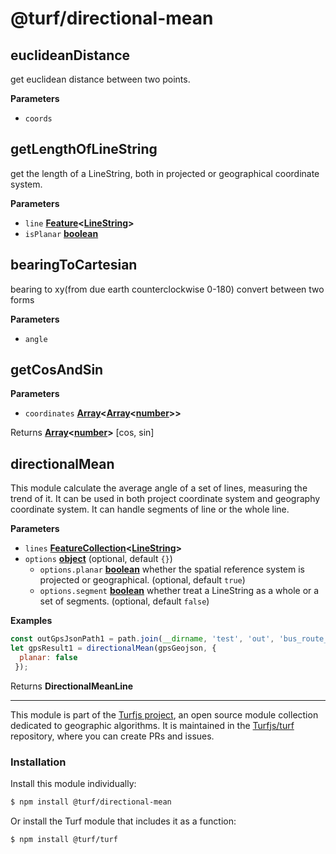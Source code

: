 # @turf/directional-mean

<!-- Generated by documentation.js. Update this documentation by updating the source code. -->

## euclideanDistance

get euclidean distance between two points.

**Parameters**

-   `coords`  

## getLengthOfLineString

get the length of a LineString, both in projected or geographical coordinate system.

**Parameters**

-   `line` **[Feature](https://tools.ietf.org/html/rfc7946#section-3.2)&lt;[LineString](https://tools.ietf.org/html/rfc7946#section-3.1.4)>** 
-   `isPlanar` **[boolean](https://developer.mozilla.org/docs/Web/JavaScript/Reference/Global_Objects/Boolean)** 

## bearingToCartesian

bearing to xy(from due earth counterclockwise 0-180)
convert between two forms

**Parameters**

-   `angle`  

## getCosAndSin

**Parameters**

-   `coordinates` **[Array](https://developer.mozilla.org/docs/Web/JavaScript/Reference/Global_Objects/Array)&lt;[Array](https://developer.mozilla.org/docs/Web/JavaScript/Reference/Global_Objects/Array)&lt;[number](https://developer.mozilla.org/docs/Web/JavaScript/Reference/Global_Objects/Number)>>** 

Returns **[Array](https://developer.mozilla.org/docs/Web/JavaScript/Reference/Global_Objects/Array)&lt;[number](https://developer.mozilla.org/docs/Web/JavaScript/Reference/Global_Objects/Number)>** [cos, sin]

## directionalMean

This module calculate the average angle of a set of lines, measuring the trend of it.
It can be used in both project coordinate system and geography coordinate system.
It can handle segments of line or the whole line.

**Parameters**

-   `lines` **[FeatureCollection](https://tools.ietf.org/html/rfc7946#section-3.3)&lt;[LineString](https://tools.ietf.org/html/rfc7946#section-3.1.4)>** 
-   `options` **[object](https://developer.mozilla.org/docs/Web/JavaScript/Reference/Global_Objects/Object)**  (optional, default `{}`)
    -   `options.planar` **[boolean](https://developer.mozilla.org/docs/Web/JavaScript/Reference/Global_Objects/Boolean)** whether the spatial reference system is projected or geographical. (optional, default `true`)
    -   `options.segment` **[boolean](https://developer.mozilla.org/docs/Web/JavaScript/Reference/Global_Objects/Boolean)** whether treat a LineString as a whole or a set of segments. (optional, default `false`)

**Examples**

```javascript
const outGpsJsonPath1 = path.join(__dirname, 'test', 'out', 'bus_route_gps1.json');
let gpsResult1 = directionalMean(gpsGeojson, {
  planar: false
 });
```

Returns **DirectionalMeanLine** 

<!-- This file is automatically generated. Please don't edit it directly:
if you find an error, edit the source file (likely index.js), and re-run
./scripts/generate-readmes in the turf project. -->

---

This module is part of the [Turfjs project](http://turfjs.org/), an open source
module collection dedicated to geographic algorithms. It is maintained in the
[Turfjs/turf](https://github.com/Turfjs/turf) repository, where you can create
PRs and issues.

### Installation

Install this module individually:

```sh
$ npm install @turf/directional-mean
```

Or install the Turf module that includes it as a function:

```sh
$ npm install @turf/turf
```
